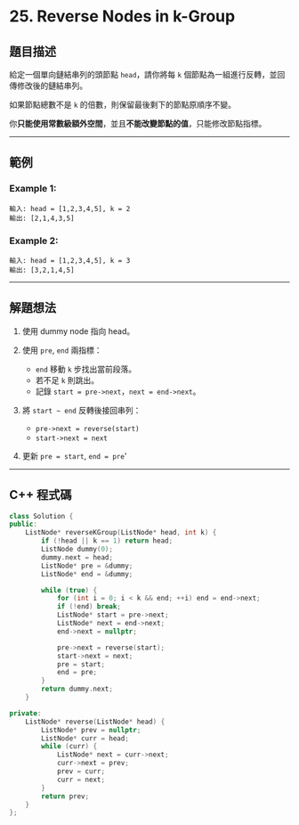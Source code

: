 # 25. Reverse Nodes in k-Group

## 題目描述

給定一個單向鏈結串列的頭節點 `head`，請你將每 `k` 個節點為一組進行反轉，並回傳修改後的鏈結串列。

如果節點總數不是 `k` 的倍數，則保留最後剩下的節點原順序不變。

你**只能使用常數級額外空間**，並且**不能改變節點的值**，只能修改節點指標。

---

## 範例

### Example 1:

```
輸入: head = [1,2,3,4,5], k = 2
輸出: [2,1,4,3,5]
```

### Example 2:

```
輸入: head = [1,2,3,4,5], k = 3
輸出: [3,2,1,4,5]
```

---

## 解題想法

1. 使用 dummy node 指向 head。
2. 使用 `pre`, `end` 兩指標：

   * `end` 移動 `k` 步找出當前段落。
   * 若不足 `k` 則跳出。
   * 記錄 `start = pre->next`，`next = end->next`。
3. 將 `start ~ end` 反轉後接回串列：

   * `pre->next = reverse(start)`
   * `start->next = next`
4. 更新 `pre = start`, `end = pre`'

---

## C++ 程式碼

```cpp
class Solution {
public:
    ListNode* reverseKGroup(ListNode* head, int k) {
        if (!head || k == 1) return head;
        ListNode dummy(0);
        dummy.next = head;
        ListNode* pre = &dummy;
        ListNode* end = &dummy;

        while (true) {
            for (int i = 0; i < k && end; ++i) end = end->next;
            if (!end) break;
            ListNode* start = pre->next;
            ListNode* next = end->next;
            end->next = nullptr;

            pre->next = reverse(start);
            start->next = next;
            pre = start;
            end = pre;
        }
        return dummy.next;
    }

private:
    ListNode* reverse(ListNode* head) {
        ListNode* prev = nullptr;
        ListNode* curr = head;
        while (curr) {
            ListNode* next = curr->next;
            curr->next = prev;
            prev = curr;
            curr = next;
        }
        return prev;
    }
};
```
